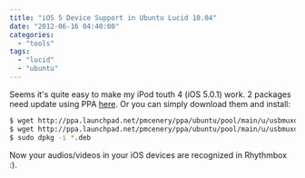 ```yaml
---
title: "iOS 5 Device Support in Ubuntu Lucid 10.04"
date: "2012-06-16 04:40:00"
categories: 
  - "tools"
tags: 
  - "lucid"
  - "ubuntu"
---
```


Seems it's quite easy to make my iPod touth 4 (iOS 5.0.1) work. 2 packages need update using PPA [here](https://launchpad.net/~pmcenery/+archive/ppa). Or you can simply download them and install:

```bash
$ wget http://ppa.launchpad.net/pmcenery/ppa/ubuntu/pool/main/u/usbmuxd/usbmuxd_1.0.7-1ubuntu1~lucid1_i386.deb
$ wget http://ppa.launchpad.net/pmcenery/ppa/ubuntu/pool/main/u/usbmuxd/libusbmuxd1_1.0.7-1ubuntu1~lucid1_i386.deb
$ sudo dpkg -i *.deb
```

Now your audios/videos in your iOS devices are recognized in Rhythmbox :).
